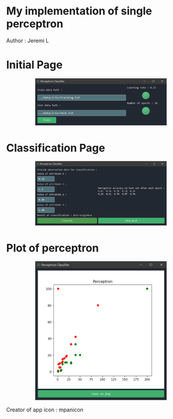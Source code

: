 # My implementation of single perceptron
Author : Jeremi L

# Initial Page
<p align="center">
  <img src="https://github.com/JeremiJL/Single-Perceptron/blob/master/images/screenshots/1st.png" width="350" title="Initial page">
</p>

# Classification Page
<p align="center">
  <img src="https://github.com/JeremiJL/Single-Perceptron/blob/master/images/screenshots/2nd.png" width="350" title="Classification page">
</p>

# Plot of perceptron
<p align="center">
  <img src="https://github.com/JeremiJL/Single-Perceptron/blob/master/images/screenshots/3rd.png" width="350" title="Plot of perceptron">
</p>

Creator of app icon : mpanicon
